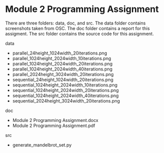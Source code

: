 # Module 2 Programming Assignment

There are three folders: data, doc, and src. The data folder contains screenshots taken from OSC. The doc folder contains a report for this assigment. The src folder contains the source code for this assignment.

data

- parallel_24height_1024width_20iterations.png
- parallel_1024height_2024width_10iterations.png
- parallel_1024height_2024width_20iterations.png
- parallel_1024height_2024width_40iterations.png
- parallel_2024height_3024width_20iterations.png
- sequential_24height_1024width_20iterations.png
- sequential_1024height_2024width_10iterations.png
- sequential_1024height_2024width_20iterations.png
- sequential_1024height_2024width_40iterations.png
- sequential_2024height_3024width_20iterations.png

doc

- Module 2 Programming Assignment.docx
- Module 2 Programming Assignment.pdf

src

- generate_mandelbrot_set.py
